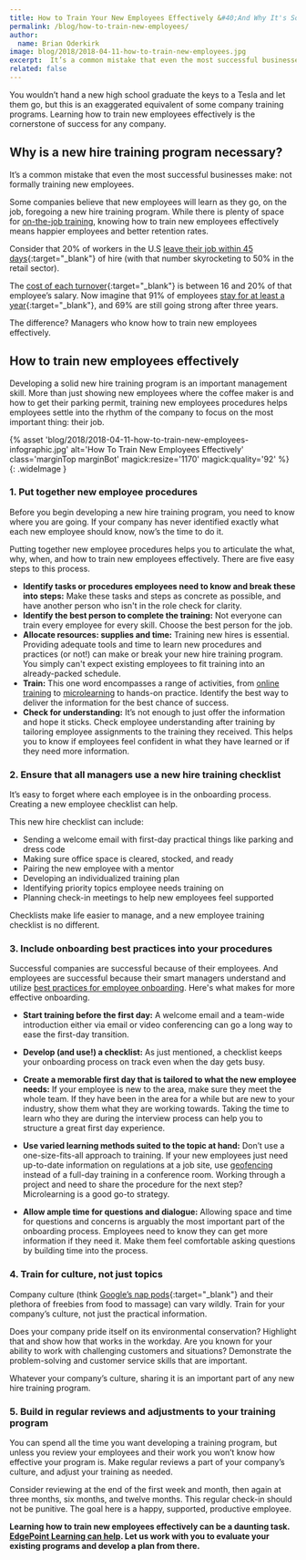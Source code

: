 ```yaml
---
title: How to Train Your New Employees Effectively &#40;And Why It's So Necessary&#41;
permalink: /blog/how-to-train-new-employees/
author:
  name: Brian Oderkirk
image: blog/2018/2018-04-11-how-to-train-new-employees.jpg
excerpt:  It’s a common mistake that even the most successful businesses make&#58; not formally training new employees. Here's how to train your new employees effectively.
related: false
---
```


You wouldn’t hand a new high school graduate the keys to a Tesla and let them go, but this is an exaggerated equivalent of some company training programs. Learning how to train new employees effectively is the cornerstone of success for any company.

## Why is a new hire training program necessary?

It’s a common mistake that even the most successful businesses make: not formally training new employees.

Some companies believe that new employees will learn as they go, on the job, foregoing a new hire training program. While there is plenty of space for [on-the-job training](/blog/on-the-job-training-advantages/), knowing how to train new employees effectively means happier employees and better retention rates.

Consider that 20% of workers in the U.S [leave their job within 45 days](https://www.bls.gov/news.release/jolts.nr0.htm){:target="_blank"} of hire (with that number skyrocketing to 50% in the retail sector).

The [cost of each turnover](http://www.recruiteze.com/cost-hire-new-employee/){:target="_blank"} is between 16 and 20% of that employee’s salary. Now imagine that 91% of employees [stay for at least a year](https://www.tinypulse.com/blog/companies-with-the-most-unique-employee-onboarding-practices){:target="_blank"}, and 69% are still going strong after three years.

The difference? Managers who know how to train new employees effectively.

## How to train new employees effectively

Developing a solid new hire training program is an important management skill. More than just showing new employees where the coffee maker is and how to get their parking permit, training new employees procedures helps employees settle into the rhythm of the company to focus on the most important thing: their job.

{% asset 'blog/2018/2018-04-11-how-to-train-new-employees-infographic.jpg'
  alt='How To Train New Employees Effectively'
  class='marginTop marginBot'
  magick:resize='1170'
  magick:quality='92' %}
{: .wideImage }

### 1. Put together new employee procedures

Before you begin developing a new hire training program, you need to know where you are going. If your company has never identified exactly what each new employee should know, now’s the time to do it.

Putting together new employee procedures helps you to articulate the what, why, when, and how to train new employees effectively. There are five easy steps to this process.

*  <strong>Identify tasks or procedures employees need to know and break these into steps:</strong> Make these tasks and steps as concrete as possible, and have another person who isn't in the role check for clarity.
*  <strong>Identify the best person to complete the training:</strong> Not everyone can train every employee for every skill. Choose the best person for the job.
*  <strong>Allocate resources: supplies and time:</strong> Training new hires is essential. Providing adequate tools and time to learn new procedures and practices (or not!) can make or break your new hire training program. You simply can't expect existing employees to fit training into an already-packed schedule.
*  <strong>Train:</strong> This one word encompasses a range of activities, from [online training](/blog/advantages-of-elearning/) to [microlearning](/blog/microlearning/) to hands-on practice. Identify the best way to deliver the information for the best chance of success.
*  <strong>Check for understanding:</strong> It’s not enough to just offer the information and hope it sticks. Check employee understanding after training by tailoring employee assignments to the training they received. This helps you to know if employees feel confident in what they have learned or if they need more information.

### 2. Ensure that all managers use a new hire training checklist

It’s easy to forget where each employee is in the onboarding process. Creating a new employee checklist can help.

This new hire checklist can include:

*  Sending a welcome email with first-day practical things like parking and dress code
*  Making sure office space is cleared, stocked, and ready
*  Pairing the new employee with a mentor
*  Developing an individualized training plan
*  Identifying priority topics employee needs training on
*  Planning check-in meetings to help new employees feel supported

Checklists make life easier to manage, and a new employee training checklist is no different.

### 3. Include onboarding best practices into your procedures

Successful companies are successful because of their employees. And employees are successful because their smart managers understand and utilize [best practices for employee onboarding](/blog/employee-onboarding/). Here's what makes for more effective onboarding.

*  <strong>Start training before the first day:</strong> A welcome email and a team-wide introduction either via email or video conferencing can go a long way to ease the first-day transition.

*  <strong>Develop (and use!) a checklist:</strong> As just mentioned, a checklist keeps your onboarding process on track even when the day gets busy.

*  <strong>Create a memorable first day that is tailored to what the new employee needs:</strong> If your employee is new to the area, make sure they meet the whole team. If they have been in the area for a while but are new to your industry, show them what they are working towards. Taking the time to learn who they are during the interview process can help you to structure a great first day experience.

*  <strong>Use varied learning methods suited to the topic at hand:</strong> Don’t use a one-size-fits-all approach to training. If your new employees just need up-to-date information on regulations at a job site, use [geofencing](/blog/geofencing/) instead of a full-day training in a conference room. Working through a project and need to share the procedure for the next step? Microlearning is a good go-to strategy.

*  <strong>Allow ample time for questions and dialogue:</strong> Allowing space and time for questions and concerns is arguably the most important part of the onboarding process. Employees need to know they can get more information if they need it. Make them feel comfortable asking questions by building time into the process.

### 4. Train for culture, not just topics

Company culture (think [Google’s nap pods](https://blog.kissmetrics.com/googles-culture-of-success/){:target="_blank"} and their plethora of freebies from food to massage) can vary wildly. Train for your company’s culture, not just the practical information.

Does your company pride itself on its environmental conservation? Highlight that and show how that works in the workday. Are you known for your ability to work with challenging customers and situations? Demonstrate the problem-solving and customer service skills that are important.

Whatever your company’s culture, sharing it is an important part of any new hire training program.

### 5. Build in regular reviews and adjustments to your training program

You can spend all the time you want developing a training program, but unless you review your employees and their work you won’t know how effective your program is. Make regular reviews a part of your company’s culture, and adjust your training as needed.

Consider reviewing at the end of the first week and month, then again at three months, six months, and twelve months. This regular check-in should not be punitive. The goal here is a happy, supported, productive employee.

<strong>Learning how to train new employees effectively can be a daunting task. [EdgePoint Learning can help](/contact/). Let us work with you to evaluate your existing programs and develop a plan from there.</strong>
